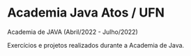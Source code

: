 # Academia Java Atos / UFN

Academia de JAVA (Abril/2022 - Julho/2022)

Exercícios e projetos realizados durante a Academia de Java.
